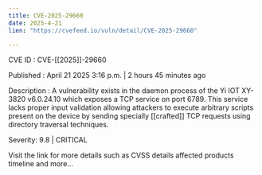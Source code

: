 ```yaml
---
title: CVE-2025-29660
date: 2025-4-21
lien: "https://cvefeed.io/vuln/detail/CVE-2025-29660"

---
```


CVE ID : CVE-[[2025]]-29660

Published :  April 21
2025
3:16 p.m. | 2 hours
45 minutes ago

Description : A vulnerability exists in the daemon process of the Yi IOT XY-3820 v6.0.24.10
which exposes a TCP service on port 6789. This service lacks proper input validation
allowing attackers to execute arbitrary scripts present on the device by sending specially  [[crafted]] TCP requests using directory traversal techniques.

Severity: 9.8 | CRITICAL

Visit the link for more details
such as CVSS details
affected products
timeline
and more...
